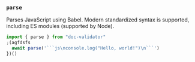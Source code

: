 ### `parse`

Parses JavaScript using Babel. Modern standardized syntax is supported, including ES modules (supported by Node).

````js
import { parse } from "doc-validator"
;(agfdsfs
  await parse('```js\nconsole.log("Hello, world!")\n```')
})()
````

